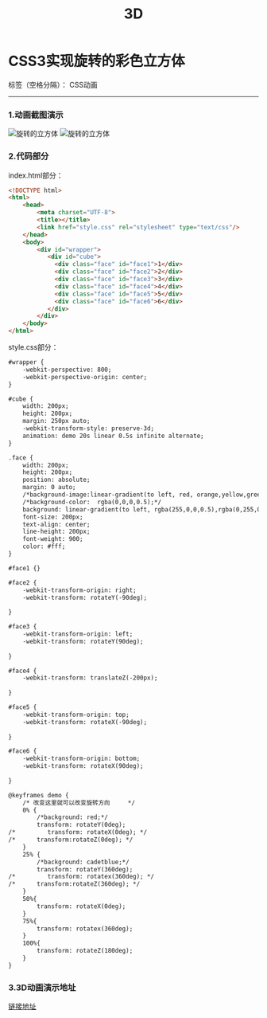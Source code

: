 ﻿---
layout: post
title: 3D
categories: Living
tags: 
  - learn
  - summery
img: http://or4d8nhvk.bkt.clouddn.com/18-3-24/594171.jpg
---

# CSS3实现旋转的彩色立方体

标签（空格分隔）： CSS动画

---

### 1.动画截图演示
![旋转的立方体](http://or4d8nhvk.bkt.clouddn.com/18-3-24/45986254.jpg)           ![旋转的立方体](http://or4d8nhvk.bkt.clouddn.com/18-3-24/594171.jpg)
### 2.代码部分

index.html部分：
```html
<!DOCTYPE html>
<html>
	<head>
		<meta charset="UTF-8">
		<title></title>
		<link href="style.css" rel="stylesheet" type="text/css"/>
	</head>
	<body>
		<div id="wrapper">
	       <div id="cube">
		     <div class="face" id="face1">1</div>
		     <div class="face" id="face2">2</div>
		     <div class="face" id="face3">3</div>
		     <div class="face" id="face4">4</div>
		     <div class="face" id="face5">5</div>
		     <div class="face" id="face6">6</div>
	       </div>
        </div>
	</body>
</html>

```

style.css部分：
```html
#wrapper {
    -webkit-perspective: 800;
    -webkit-perspective-origin: center;
}

#cube {
    width: 200px;
    height: 200px;
    margin: 250px auto;
    -webkit-transform-style: preserve-3d;
    animation: demo 20s linear 0.5s infinite alternate;
}

.face {
    width: 200px;
    height: 200px;
    position: absolute;
    margin: 0 auto;
    /*background-image:linear-gradient(to left, red, orange,yellow,green,blue,indigo,violet);*/
    /*background-color:  rgba(0,0,0,0.5);*/
    background: linear-gradient(to left, rgba(255,0,0,0.5),rgba(0,255,0,0.8),rgba(0,0,255,0.6));
    font-size: 200px;
    text-align: center;
    line-height: 200px;
    font-weight: 900;
    color: #fff;
}

#face1 {}

#face2 {
    -webkit-transform-origin: right;
    -webkit-transform: rotateY(-90deg);
  
}

#face3 {
    -webkit-transform-origin: left;
    -webkit-transform: rotateY(90deg);
    
}

#face4 {
    -webkit-transform: translateZ(-200px);
    
}

#face5 {
    -webkit-transform-origin: top;
    -webkit-transform: rotateX(-90deg);
   
}

#face6 {
    -webkit-transform-origin: bottom;
    -webkit-transform: rotateX(90deg);
   
}

@keyframes demo {
	/* 改变这里就可以改变旋转方向	 */
    0% {
    	/*background: red;*/
        transform: rotateY(0deg);
/*         transform: rotateX(0deg); */
/* 		transform:rotateZ(0deg); */
    }
    25% {
    	/*background: cadetblue;*/
        transform: rotateY(360deg);
/*         transform: rotatex(360deg); */
/* 		transform:rotateZ(360deg); */
    }
    50%{
    	transform: rotateX(0deg);
    }
    75%{
    	transform: rotatex(360deg);
    }
    100%{
    	transform: rotateZ(180deg);
    }
}

```
### 3.3D动画演示地址
[链接地址](https://darknightduelist.github.io/project/one/index.html)

